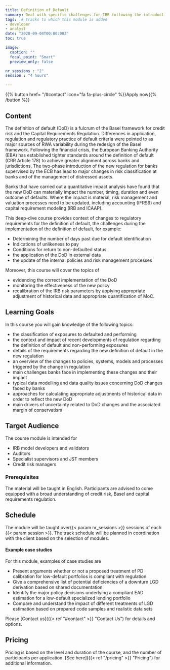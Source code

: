 ```yaml
---
title: Definition of Default
summary: Deal with specific challenges for IRB following the introduction of new regulation on the definition of default
tags:  # tracks to which this module is added
- developer
- analyst
date: "2020-09-04T00:00:00Z"
toc: true

image:
  caption: ""
  focal_point: "Smart"
  preview_only: false

nr_sessions : "2"
session : "4 hours"

---
```


{{% button href= "/#contact" icon="fa fa-plus-circle" %}}Apply now{{% /button %}}

## Content

The definition of default (DoD) is a fulcrum of the Basel framework for credit risk and the Capital Requirements Regulation. Differences in application, regulation and regulatory practice of default criteria were pointed to as major sources of RWA variability during the redesign of the Basel framework. Following the financial crisis, the European Banking Authority (EBA) has established tighter standards around the definition of default (CRR Article 178) to achieve greater alignment across banks and jurisdictions. The two-phase introduction of the new regulation for banks supervised by the ECB has lead to major changes in risk classification at banks and of the management of distressed assets. 

Banks that have carried out a quantitative impact analysis have found that the new DoD can materially impact the number, timing, duration and even outcome of defaults. Where the impact is material, risk management and valuation processes need to be updated, including accounting (IFRS9) and capital requirement modeling (IRB and ICAAP).

This deep-dive course provides context of changes to regulatory requirements for the definition of default, the challenges during the implementation of the definition of default, for example:

 * Determining the number of days past due for default identification
 * Indications of unlikeness to pay
 * Conditions for return to non-defaulted status
 * the application of the DoD in external data
 * the update of the internal policies and risk management processes

Moreover, this course will cover the topics of 

 * evidencing the correct implementation of the DoD
 * monitoring the effectiveness of the new policy
 * recalibration of the IRB risk parameters by applying appropriate adjustment of historical data and appropriate quantification of MoC.

## Learning Goals
<!-- learning goals should describe problem solving strategies -->
In this course you will gain knowledge of the following topics:

 * the classification of exposures to defaulted and performing
 * the context and impact of recent developments of regulation regarding the definition of default and non-performing exposures
 * details of the requirements regarding the new definition of default in the new regulation
 * an overview of the changes to policies, systems, models and processes triggered by the change in regulation 
 * main challenges banks face in implementing these changes and their impact
 * typical data modelling and data quality issues concerning DoD changes faced by banks
 * approaches for calculating appropriate adjustments of historical data in order to reflect the new DoD
 * main drivers of uncertainty related to DoD changes and the associated margin of conservatism

## Target Audience

The course module is intended for

 * IRB model developers and validators
 * Auditors 
 * Specialist supervisors and JST members
 * Credit risk managers

### Prerequisites
The material will be taught in English. 
Participants are advised to come equipped with a broad understanding of credit risk, Basel and capital requirements regulation.

## Schedule

The module will be taught over{{< param nr_sessions >}} sessions of each {{< param session >}}. The track schedule will be planned in coordination with the client based on the selection of modules.



#### Example case studies

For this module, examples of case studies are 

 * Present arguments whether or not a proposed treatment of PD calibration for low-default portfolios is compliant with regulation
 * Give a comprehensive list of potential deficiencies of a downturn LGD derivation based on shared documentation
 * Identify the major policy decisions underlying a compliant EAD estimation for a low-default specialized lending portfolio
 * Compare and understand the impact of different treatments of LGD estimation based on prepared code samples and realistic data sets


Please [Contact us]({{< ref "#contact" >}} "Contact Us") for details and options.
## Pricing

Pricing is based on the level and duration of the course, and the number of participants per application. [See here]({{< ref "/pricing" >}} "Pricing") for additional information.
